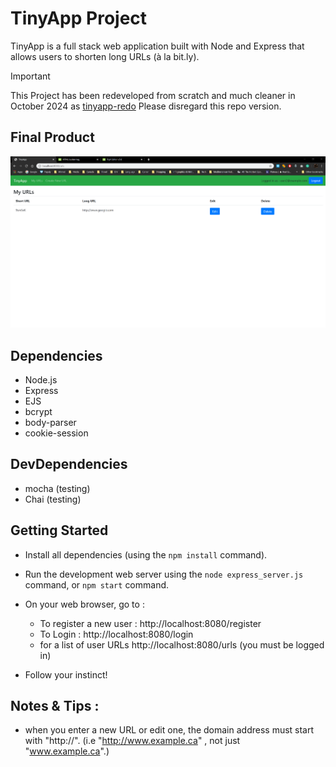 # TinyApp Project

TinyApp is a full stack web application built with Node and Express that allows users to shorten long URLs (à la bit.ly).

> [!IMPORTANT]
> This Project has been redeveloped from scratch and much cleaner in October 2024 as [tinyapp-redo](https://github.com/AH82/tinyapp-redo)
> Please disregard this repo version.


## Final Product

!["screenshot for URL page "](./docs/tinyApp_urls_screenshot.png)
<!-- !["screenshot description"](#) -->

## Dependencies

- Node.js
- Express
- EJS
- bcrypt
- body-parser
- cookie-session

## DevDependencies
- mocha (testing)
- Chai (testing)

## Getting Started

- Install all dependencies (using the `npm install` command).
- Run the development web server using the `node express_server.js` command, or `npm start` command.
- On your web browser, go to :
  - To register a new user :
  http://localhost:8080/register
  - To Login : 
  http://localhost:8080/login
  -  for a list of user URLs
  http://localhost:8080/urls (you must be logged in)

- Follow your instinct!

## Notes & Tips : 
- when you enter a new URL or edit one, the domain address must start with "http://". (i.e "http://www.example.ca" , not just "www.example.ca".)
